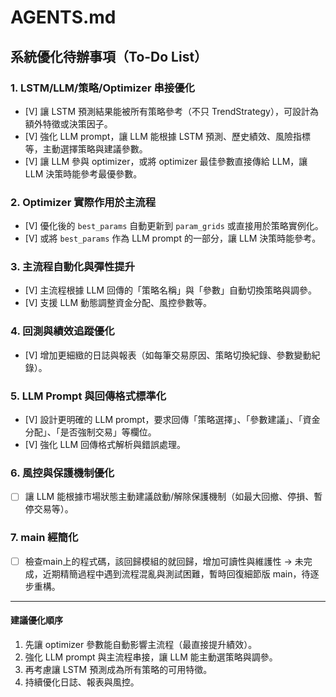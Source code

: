 # AGENTS.md

## 系統優化待辦事項（To-Do List）

### 1. LSTM/LLM/策略/Optimizer 串接優化
- [V] 讓 LSTM 預測結果能被所有策略參考（不只 TrendStrategy），可設計為額外特徵或決策因子。
- [V] 強化 LLM prompt，讓 LLM 能根據 LSTM 預測、歷史績效、風險指標等，主動選擇策略與建議參數。
- [V] 讓 LLM 參與 optimizer，或將 optimizer 最佳參數直接傳給 LLM，讓 LLM 決策時能參考最優參數。

### 2. Optimizer 實際作用於主流程
- [V] 優化後的 `best_params` 自動更新到 `param_grids` 或直接用於策略實例化。
- [V] 或將 `best_params` 作為 LLM prompt 的一部分，讓 LLM 決策時能參考。

### 3. 主流程自動化與彈性提升
- [V] 主流程根據 LLM 回傳的「策略名稱」與「參數」自動切換策略與調參。
- [V] 支援 LLM 動態調整資金分配、風控參數等。

### 4. 回測與績效追蹤優化
- [V] 增加更細緻的日誌與報表（如每筆交易原因、策略切換紀錄、參數變動紀錄）。

### 5. LLM Prompt 與回傳格式標準化
- [V] 設計更明確的 LLM prompt，要求回傳「策略選擇」、「參數建議」、「資金分配」、「是否強制交易」等欄位。
- [V] 強化 LLM 回傳格式解析與錯誤處理。

### 6. 風控與保護機制優化
- [ ] 讓 LLM 能根據市場狀態主動建議啟動/解除保護機制（如最大回撤、停損、暫停交易等）。

### 7. main 經簡化
- [ ] 檢查main上的程式碼，該回歸模組的就回歸，增加可讀性與維護性
→ 未完成，近期精簡過程中遇到流程混亂與測試困難，暫時回復細節版 main，待逐步重構。
---

#### 建議優化順序
1. 先讓 optimizer 參數能自動影響主流程（最直接提升績效）。
2. 強化 LLM prompt 與主流程串接，讓 LLM 能主動選策略與調參。
3. 再考慮讓 LSTM 預測成為所有策略的可用特徵。
4. 持續優化日誌、報表與風控。
